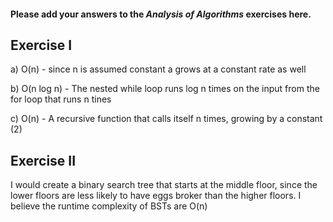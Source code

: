 #### Please add your answers to the ***Analysis of  Algorithms*** exercises here.

## Exercise I

a) O(n) - since n is assumed constant a grows at a constant rate as well


b) O(n log n) - The nested while loop runs log n times on the input from the for loop that runs n tines


c) O(n) - A recursive function that calls itself n times, growing by a constant (2)

## Exercise II

I would create a binary search tree that starts at the middle floor, since the lower floors are less likely to have eggs broker than the higher floors. I believe the runtime complexity of BSTs are O(n)

